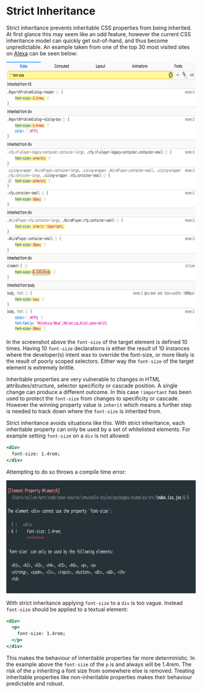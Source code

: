 # Strict Inheritance

Strict inheritance prevents inheritable CSS properties from being inherited. At first glance this may seem like an odd feature, however the current CSS inheritance model can quickly get out-of-hand, and thus become unpredictable. An example taken from one of the top 30 most visited sites on [Alexa](https://www.alexa.com/topsites) can be seen below:

<p align="center">
  <img src="../../docs/_images/WhatTheFont.png"
    width="772px"
    height="718px"
  />
</p>

In the screenshot above the `font-size` of the target element is defined 10 times. Having 10 `font-size` declarations is either the result of 10 instances where the developer(s) intent was to override the font-size, or more likely is the result of poorly scoped selectors. Either way the `font-size` of the target element is extremely brittle.

Inheritable properties are very vulnerable to changes in HTML attributes/structure, selector specificity or cascade position. A single change can produce a different outcome. In this case `!important` has been used to protect the `font-size` from changes to specificity or cascade. However the winning property value is `inherit` which means a further step is needed to track down where the `font-size` is inherited from.

Strict inheritance avoids situations like this. With strict inheritance, each inheritable property can only be used by a set of whitelisted elements. For example setting `font-size` on a `div` is not allowed:

```jsx
<div>
  font-size: 1.4rem;
</div>
```

Attempting to do so throws a compile time error:

<p align="center">
  <img src="../../docs/_images/ElementPropertyMismatchTwo.png"
    width="785px"
    height="300px"
  />
</p>

With strict inheritance applying `font-size` to a `div` is too vague. Instead `font-size` should be applied to a textual element:

```jsx
<div>
  <p>
    font-size: 1.4rem;
  </p>
</div>
```

This makes the behaviour of inheritable properties far more deterministic. In the example above the `font-size` of the `p` is and always will be 1.4rem. The risk of the `p` inheriting a font size from somewhere else is removed. Treating inheritable properties like non-inheritable properties makes their behaviour predictable and robust.
